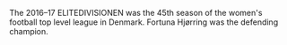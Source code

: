 The 2016–17 ELITEDIVISIONEN was the 45th season of the women's football top level league in Denmark. Fortuna Hjørring was the defending champion.

